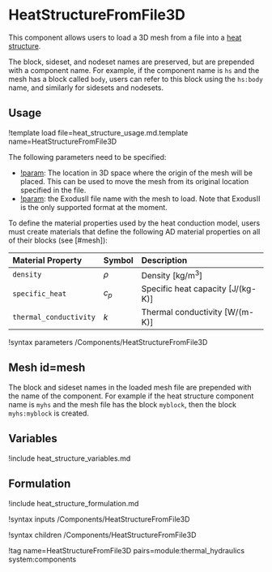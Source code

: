 # HeatStructureFromFile3D

This component allows users to load a 3D mesh from a file into a
[heat structure](thermal_hydraulics/component_groups/heat_structure.md).

The block, sideset, and nodeset names are preserved, but are prepended with a component name. For example,
if the component name is `hs` and the mesh has a block called `body`, users can refer to this block
using the `hs:body` name, and similarly for sidesets and nodesets.

## Usage

!template load file=heat_structure_usage.md.template name=HeatStructureFromFile3D

The following parameters need to be specified:

- [!param](/Components/HeatStructureFromFile3D/position): The location in 3D
  space where the origin of the mesh will be placed. This can be used to move
  the mesh from its original location specified in the file.
- [!param](/Components/HeatStructureFromFile3D/file): the ExodusII file name
  with the mesh to load. Note that ExodusII is the only supported format at the
  moment.

To define the material properties used by the heat conduction model, users must
create materials that define the following AD material properties on all of
their blocks (see [#mesh]):

| Material Property | Symbol | Description |
| :- | :- | :- |
| `density` | $\rho$ | Density \[kg/m$^3$\] |
| `specific_heat` | $c_p$ | Specific heat capacity \[J/(kg-K)\] |
| `thermal_conductivity` | $k$ | Thermal conductivity \[W/(m-K)\] |

!syntax parameters /Components/HeatStructureFromFile3D

## Mesh id=mesh

The block and sideset names in the loaded mesh file are prepended with the name
of the component. For example if the heat structure component name is `myhs`
and the mesh file has the block `myblock`, then the block `myhs:myblock` is
created.

## Variables

!include heat_structure_variables.md

## Formulation

!include heat_structure_formulation.md

!syntax inputs /Components/HeatStructureFromFile3D

!syntax children /Components/HeatStructureFromFile3D

!tag name=HeatStructureFromFile3D pairs=module:thermal_hydraulics system:components
